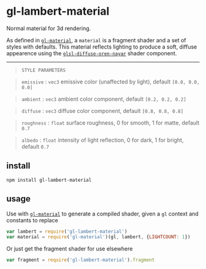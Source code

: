 # gl-lambert-material

Normal material for 3d rendering.

As defined in [`gl-material`](https://github.com/freeman-lab/gl-material), a `material` is a fragment shader and a set of styles with defaults. This material reflects lighting to produce a soft, diffuse appearence using the [`glsl-diffuse-oren-nayar`](https://github.com/stackgl/glsl-diffuse-oren-nayar) shader component. 

--------------------------------------
> `STYLE PARAMETERS`

> `emissive` : `vec3` emissive color (unaffected by light), default `[0.0, 0.0, 0.0]`

> `ambient` : `vec3` ambient color component, default `[0.2, 0.2, 0.2]`

> `diffuse` : `vec3` diffuse color component, default `[0.8, 0.8, 0.8]`

> `roughness` : `float` surface roughness, 0 for smooth, 1 for matte, default `0.7`

> `albedo` : `float` intensity of light reflection, 0 for dark, 1 for bright, default `0.7`

## install

```
npm install gl-lambert-material
```

## usage

Use with [`gl-material`](https://github.com/freeman-lab/gl-material) to generate a compiled shader, given a `gl` context and constants to replace

```javascript
var lambert = require('gl-lambert-material')
var material = require('gl-material')(gl, lambert, {LIGHTCOUNT: 1})
```

Or just get the fragment shader for use elsewhere

```javascript
var fragment = require('gl-lambert-material').fragment
```
